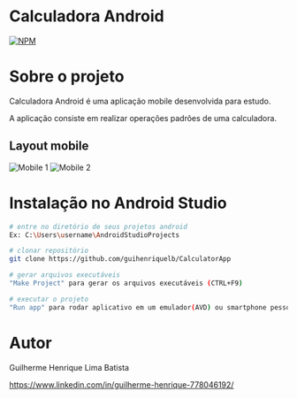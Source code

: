 # Calculadora Android
[![NPM](https://img.shields.io/npm/l/react)](https://github.com/guihenriquelb/CalculatorApp/blob/master/LICENSE) 

# Sobre o projeto

Calculadora Android é uma aplicação mobile desenvolvida para estudo.

A aplicação consiste em realizar operações padrões de uma calculadora.

## Layout mobile
![Mobile 1](https://i.imgur.com/ySfrWW8.png) ![Mobile 2](https://i.imgur.com/k2mrSuw.png)

# Instalação no Android Studio

```bash
# entre no diretório de seus projetos android
Ex: C:\Users\username\AndroidStudioProjects

# clonar repositório
git clone https://github.com/guihenriquelb/CalculatorApp

# gerar arquivos executáveis
"Make Project" para gerar os arquivos executáveis (CTRL+F9)

# executar o projeto
"Run app" para rodar aplicativo em um emulador(AVD) ou smartphone pessoal (SHIFT+F10)
```

# Autor

Guilherme Henrique Lima Batista

https://www.linkedin.com/in/guilherme-henrique-778046192/

